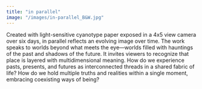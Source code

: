 ```yaml
---
title: "in parallel"
image: "/images/in-parallel_B&W.jpg"
---
```

Created with light-sensitive cyanotype paper exposed in a 4x5 view camera over six days, in parallel reflects an evolving image over time. The work speaks to worlds beyond what meets the eye—worlds filled with hauntings of the past and shadows of the future. It invites viewers to recognize that place is layered with multidimensional meaning. How do we experience pasts, presents, and futures as interconnected threads in a shared fabric of life? How do we hold multiple truths and realities within a single moment, embracing coexisting ways of being?